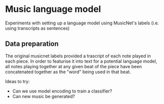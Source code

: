 # Music language model

Experiments with setting up a language model using MusicNet's labels (i.e. using transcripts as sentences)

## Data preparation

The original musicnet labels provided a trascript of each note played in each piece. In order to featurise it into text for a potential language model, all notes playing together at any given beat of the piece have been concatenated together as the "word" being used in that beat.

Ideas to try:

- Can we use model encoding to train a classifier?
- Can new music be generated?
